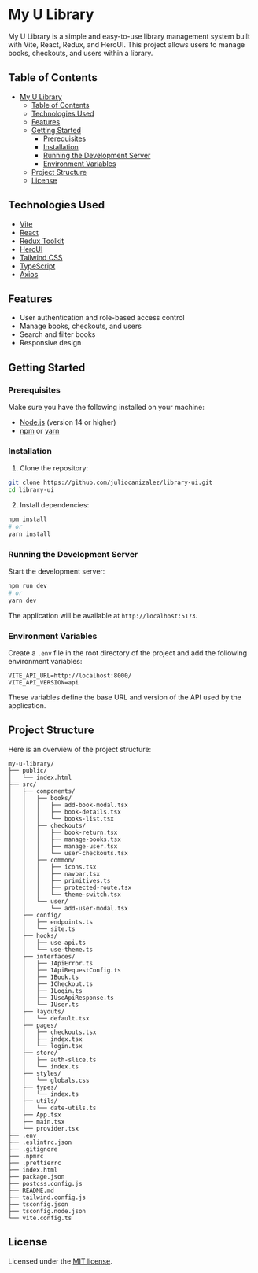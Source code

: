 # My U Library

My U Library is a simple and easy-to-use library management system built with Vite, React, Redux, and HeroUI. This project allows users to manage books, checkouts, and users within a library.

## Table of Contents

- [My U Library](#my-u-library)
  - [Table of Contents](#table-of-contents)
  - [Technologies Used](#technologies-used)
  - [Features](#features)
  - [Getting Started](#getting-started)
    - [Prerequisites](#prerequisites)
    - [Installation](#installation)
    - [Running the Development Server](#running-the-development-server)
    - [Environment Variables](#environment-variables)
  - [Project Structure](#project-structure)
  - [License](#license)

## Technologies Used

- [Vite](https://vitejs.dev/guide/)
- [React](https://reactjs.org/)
- [Redux Toolkit](https://redux-toolkit.js.org/)
- [HeroUI](https://heroui.com)
- [Tailwind CSS](https://tailwindcss.com)
- [TypeScript](https://www.typescriptlang.org/)
- [Axios](https://axios-http.com/)

## Features

- User authentication and role-based access control
- Manage books, checkouts, and users
- Search and filter books
- Responsive design

## Getting Started

### Prerequisites

Make sure you have the following installed on your machine:

- [Node.js](https://nodejs.org/) (version 14 or higher)
- [npm](https://www.npmjs.com/) or [yarn](https://yarnpkg.com/)

### Installation

1. Clone the repository:

```bash
git clone https://github.com/juliocanizalez/library-ui.git
cd library-ui
```

2. Install dependencies:

```bash
npm install
# or
yarn install
```

### Running the Development Server

Start the development server:

```bash
npm run dev
# or
yarn dev
```

The application will be available at `http://localhost:5173`.

### Environment Variables

Create a `.env` file in the root directory of the project and add the following environment variables:

```env
VITE_API_URL=http://localhost:8000/
VITE_API_VERSION=api
```

These variables define the base URL and version of the API used by the application.

## Project Structure

Here is an overview of the project structure:

```
my-u-library/
├── public/
│   └── index.html
├── src/
│   ├── components/
│   │   ├── books/
│   │   │   ├── add-book-modal.tsx
│   │   │   ├── book-details.tsx
│   │   │   └── books-list.tsx
│   │   ├── checkouts/
│   │   │   ├── book-return.tsx
│   │   │   ├── manage-books.tsx
│   │   │   ├── manage-user.tsx
│   │   │   └── user-checkouts.tsx
│   │   ├── common/
│   │   │   ├── icons.tsx
│   │   │   ├── navbar.tsx
│   │   │   ├── primitives.ts
│   │   │   ├── protected-route.tsx
│   │   │   └── theme-switch.tsx
│   │   └── user/
│   │       └── add-user-modal.tsx
│   ├── config/
│   │   ├── endpoints.ts
│   │   └── site.ts
│   ├── hooks/
│   │   ├── use-api.ts
│   │   └── use-theme.ts
│   ├── interfaces/
│   │   ├── IApiError.ts
│   │   ├── IApiRequestConfig.ts
│   │   ├── IBook.ts
│   │   ├── ICheckout.ts
│   │   ├── ILogin.ts
│   │   ├── IUseApiResponse.ts
│   │   └── IUser.ts
│   ├── layouts/
│   │   └── default.tsx
│   ├── pages/
│   │   ├── checkouts.tsx
│   │   ├── index.tsx
│   │   └── login.tsx
│   ├── store/
│   │   ├── auth-slice.ts
│   │   └── index.ts
│   ├── styles/
│   │   └── globals.css
│   ├── types/
│   │   └── index.ts
│   ├── utils/
│   │   └── date-utils.ts
│   ├── App.tsx
│   ├── main.tsx
│   └── provider.tsx
├── .env
├── .eslintrc.json
├── .gitignore
├── .npmrc
├── .prettierrc
├── index.html
├── package.json
├── postcss.config.js
├── README.md
├── tailwind.config.js
├── tsconfig.json
├── tsconfig.node.json
└── vite.config.ts
```

## License

Licensed under the [MIT license](LICENSE).
